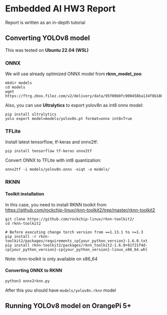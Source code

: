 # Embedded AI HW3 Report

Report is written as an in-depth tutorial

## Converting YOLOv8 model

This was tested on **Ubuntu 22.04 (WSL)**

### ONNX

We will use already optimized ONNX model from **rknn_model_zoo**:
```shell
mkdir models
cd models
wget https://ftrg.zbox.filez.com/v2/delivery/data/95f00b0fc900458ba134f8b180b3f7a1/examples/yolov8/yolov8n.onnx
```

Also, you can use **Ultralytics** to export yolov8n as int8 onnx model:
```shell
pip install ultralytics
yolo export model=models/yolov8n.pt format=onnx int8=True
```

### TFLite

Install latest tensorflow, tf-keras and onnx2tf:
```shell
pip install tensorflow tf-keras onnx2tf
```

Convert ONNX to TFLite with int8 quantization:
```shell
onnx2tf -i models/yolov8n.onnx -oiqt -o models/
```

### RKNN

#### Toolkit installation

In this case, you need to install RKNN toolkit from https://github.com/rockchip-linux/rknn-toolkit2/tree/master/rknn-toolkit2

```shell
git clone https://github.com/rockchip-linux/rknn-toolkit2/
cd rknn-toolkit2

# Before executing change torch version from ==1.13.1 to >=1.3
pip install -r rknn-toolkit2/packages/requirements_cp{your_python_version}-1.6.0.txt
pip install rknn-toolkit2/packages/rknn_toolkit2-1.6.0+81f21f4d-cp{your_python_version}-cp{your_python_version}-linux_x86_64.whl
```

Note: rknn-toolkit is only available on x86_64

#### Converting ONNX to RKNN

```shell
python3 onnx2rknn.py
```

After this you should have `models/yolov8n.rknn` model

## Running YOLOv8 model on OrangePi 5+

### 
